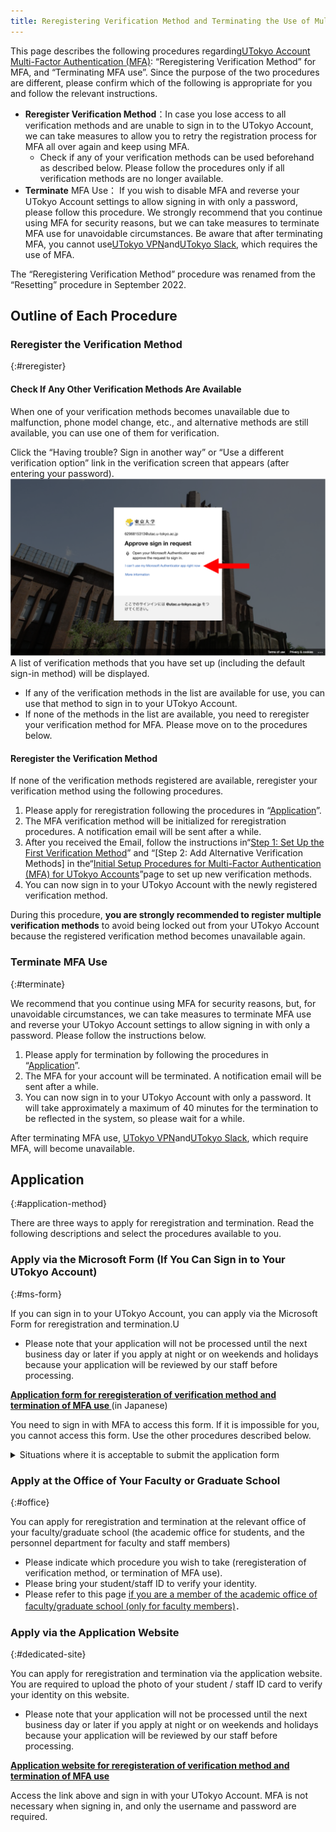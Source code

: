 ```yaml
---
title: Reregistering Verification Method and Terminating the Use of Multi-Factor Authentication for UTokyo Accounts
---
```


This page describes the following procedures regarding[UTokyo Account Multi-Factor Authentication (MFA)](.): “Reregistering Verification Method” for MFA, and “Terminating MFA use”. Since the purpose of the two procedures are different, please confirm which of the following is appropriate for you and follow the relevant instructions.

- **Reregister Verification Method**：In case you lose access to all verification methods and are unable to sign in to the UTokyo Account, we can take measures to allow you to retry the registration process for MFA all over again and keep using MFA.
    - Check if any of your verification methods can be used beforehand as described below. Please follow the procedures only if all verification methods are no longer available.
- **Terminate** MFA Use： If you wish to disable MFA and reverse your UTokyo Account settings to allow signing in with only a password, please follow this procedure. We strongly recommend that you continue using MFA for security reasons, but we can take measures to terminate MFA use for unavoidable circumstances. Be aware that after terminating MFA, you cannot use[UTokyo VPN](/en/utokyo_vpn/)and[UTokyo Slack](/en/slack/), which requires the use of MFA.

The “Reregistering Verification Method” procedure was renamed from the “Resetting” procedure in September 2022.

## Outline of Each Procedure

### Reregister the Verification Method
{:#reregister}

#### Check If Any Other Verification Methods Are Available

When one of your verification methods becomes unavailable due to malfunction, phone model change, etc., and alternative methods are still available, you can use one of them for verification.

Click the “Having trouble? Sign in another way” or “Use a different verification option” link in the verification screen that appears (after entering your password).
<img src="signin_with_another_method.png">
A list of verification methods that you have set up (including the default sign-in method) will be displayed.

- If any of the verification methods in the list are available for use, you can use that method to sign in to your UTokyo Account.
- If none of the methods in the list are available, you need to reregister your verification method for MFA. Please move on to the procedures below.

#### Reregister the Verification Method

If none of the verification methods registered are available, reregister your verification method using the following procedures.

1. Please apply for reregistration following the procedures in “[Application](#application-method)”.
1. The MFA verification method will be initialized for reregistration procedures. A notification email will be sent after a while.
1. After you received the Email, follow the instructions in“[Step 1: Set Up the First Verification Method](initial#first)” and “[Step 2: Add Alternative Verification Methods] in the“[Initial Setup Procedures for Multi-Factor Authentication (MFA) for UTokyo Accounts](initial)”page to set up new verification methods.
1. You can now sign in to your UTokyo Account with the newly registered verification method.

During this procedure, **you are strongly recommended to register multiple verification methods** to avoid being locked out from your UTokyo Account because the registered verification method becomes unavailable again.

### Terminate MFA Use
{:#terminate}

We recommend that you continue using MFA for security reasons, but, for unavoidable circumstances, we can take measures to terminate MFA use and reverse your UTokyo Account settings to allow signing in with only a password. Please follow the instructions below.

1. Please apply for termination by following the procedures in “[Application](#application-method)”.
1. The MFA for your account will be terminated. A notification email will be sent after a while.
1. You can now sign in to your UTokyo Account with only a password. It will take approximately a maximum of 40 minutes for the termination to be reflected in the system, so please wait for a while.

After terminating MFA use, [UTokyo VPN](/en/utokyo_vpn/)and[UTokyo Slack](/en/slack/), which require MFA, will become unavailable.

## Application
{:#application-method}

There are three ways to apply for reregistration and termination. Read the following descriptions and select the procedures available to you.

### Apply via the Microsoft Form (If You Can Sign in to Your UTokyo Account)
{:#ms-form}

If you can sign in to your UTokyo Account, you can apply via the Microsoft Form for reregistration and termination.U

* Please note that your application will not be processed until the next business day or later if you apply at night or on weekends and holidays because your application will be reviewed by our staff before processing.

<b class="box center">
<a href="https://forms.office.com/r/NS4sh40RjR">Application form for reregisteration of verification method and termination of MFA use </a>
</b>(in Japanese)

You need to sign in with MFA to access this form. If it is impossible for you, you cannot access this form. Use the other procedures described below. 

<details>
    <summary>Situations where it is acceptable to submit the application form</summary>
    We assume that you can apply for the procedure via this form in the following cases.
    <ul>
        <li>
            If the trouble occurred during the initial setup of MFA and you need to reregister your verification method
            <ul>
                <li> It may be possible to sign in and access Microsoft Forms during the initial setup process, as MFA is not required for sign-in until Step 4 (Apply for MFA Use) of the initial setup.</li>
            </ul>
        </li>
        <li>If you wish to terminate MFA even though you can sign in using MFA</li>
    </ul>
</details>



### Apply at the Office of Your Faculty or Graduate School
{:#office}

You can apply for reregistration and termination at the relevant office of your faculty/graduate school (the academic office for students, and the personnel department for faculty and staff members)

- Please indicate which procedure you wish to take (reregisteration of verification method, or termination of MFA use).
- Please bring your student/staff ID to verify your identity.
- Please refer to this page [if you are a member of the academic office of faculty/graduate school (only for faculty members)](https://univtokyo.sharepoint.com/sites/utokyoportal/wiki/d/MFA_Reset_Request.aspx)．

### Apply via the Application Website
{:#dedicated-site}

You can apply for reregistration and termination via the application website. You are required to upload the photo of your student / staff ID card to verify your identity on this website.

* Please note that your application will not be processed until the next business day or later if you apply at night or on weekends and holidays because your application will be reviewed by our staff before processing.

<b class="box center">
<a href="https://identification.adm.u-tokyo.ac.jp/ident/">Application website for reregisteration of verification method and termination of MFA use</a>
</b>

Access the link above and sign in with your UTokyo Account. MFA is not necessary when signing in, and only the username and password are required.
